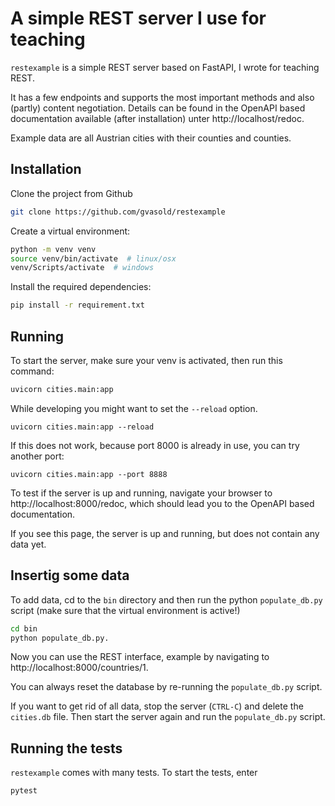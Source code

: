 # A simple REST server I use for teaching

`restexample` is a simple REST server based on FastAPI, I wrote for teaching REST. 

It has a few endpoints and supports the most important methods and also (partly) content negotiation.
Details can be found in the OpenAPI based documentation available (after installation)
unter http://localhost/redoc.

Example data are all Austrian cities with their counties and counties.


## Installation

Clone the project from Github

```bash
git clone https://github.com/gvasold/restexample
```

Create a virtual environment:

```bash
python -m venv venv
source venv/bin/activate  # linux/osx
venv/Scripts/activate  # windows
```

Install the required dependencies:

```bash
pip install -r requirement.txt
```

## Running

To start the server, make sure your venv is activated, then run this command:

```bash
uvicorn cities.main:app
```

While developing you might want to set the ``--reload`` option.

```
uvicorn cities.main:app --reload
```

If this does not work, because port 8000 is already in use, you can
try another port:

```
uvicorn cities.main:app --port 8888 
```

To test if the server is up and running, navigate your browser to
http://localhost:8000/redoc,
which should lead you to the OpenAPI based documentation.

If you see this page, the server is up and running, but does not contain any data yet.

## Insertig some data

To add data, cd to the ``bin`` directory and then run the python `populate_db.py` script
(make sure that the virtual environment is active!)

```bash
cd bin
python populate_db.py.
```

Now you can use the REST interface, example by navigating to 
http://localhost:8000/countries/1.

You can always reset the database by re-running the `populate_db.py` script.

If you want to get rid of all data, stop the server (``CTRL-C``) and delete the
``cities.db`` file. Then start the server again and run the `populate_db.py` script.

## Running the tests

`restexample` comes with many tests. To start the tests, enter

```bash
pytest
```

